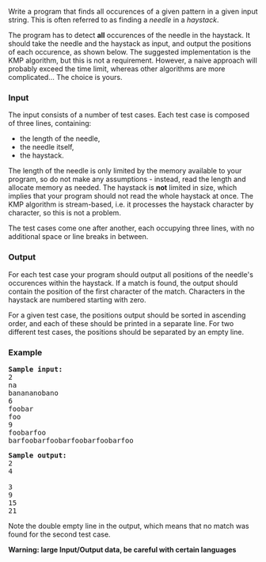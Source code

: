 <p align="justify">
Write a program that finds all occurences of a given pattern in a given input string. This is often referred to as finding a <em>needle</em> in a <em>haystack</em>.</p>
<p>The program has to detect <strong>all</strong> occurences of the needle in the haystack. It should take the needle and the haystack as input, and output the positions of each occurence, as shown below.
The suggested implementation is the KMP algorithm, but this is not a requirement. However, a naive approach will probably exceed the time limit, whereas other algorithms are more complicated... The choice is yours.</p>
<h3>Input</h3>
<p>The input consists of a number of test cases. Each test case is composed of three lines, containing:</p>
<div align="left">
<ul>
	<li>the length of the needle,</li>
	<li>the needle itself,</li>
	<li>the haystack.</li>
</ul>
</div>
<p>The length of the needle is only limited by the memory available to your program, so do not make any assumptions - instead, read the length and allocate memory as needed. The haystack is <strong>not</strong> limited in size, which implies that your program should not read the whole haystack at once. The KMP algorithm is stream-based, i.e. it processes the haystack character by character, so this is not a problem.</p>
<p>The test cases come one after another, each occupying three lines, with no additional space or line breaks in between.</p>
<h3>Output</h3>
<p>For each test case your program should output all positions of the needle's occurences within the haystack. If a match is found, the output should contain the position of the first character of the match. Characters in the haystack are numbered starting with zero.</p>
<p>For a given test case, the positions output should be sorted in ascending order, and each of these should be printed in a separate line. For two different test cases, the positions should be separated by an empty line.</p>
<h3>Example</h3>
<pre><b>Sample input:</b>
2
na
banananobano
6
foobar
foo
9
foobarfoo
barfoobarfoobarfoobarfoobarfoo</pre>

<pre><b>Sample output:</b>
2
4

3
9
15
21
</pre>
<p>Note the double empty line in the output, which means that no match was found for the second test case.</p>
<b>Warning: large Input/Output data, be careful with certain languages</b>
